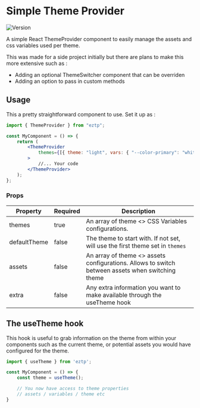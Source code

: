 # Simple Theme Provider

![Version](https://img.shields.io/npm/v/eztp)

A simple React ThemeProvider component to easily manage the assets and css variables used per theme.

This was made for a side project initially but there are plans to make this more extensive such as :

- Adding an optional ThemeSwitcher component that can be overriden
- Adding an option to pass in custom methods

## Usage

This a pretty straightforward component to use. Set it up as :

```jsx
import { ThemeProvider } from "eztp";

const MyComponent = () => {
	return (
		<ThemeProvider
			themes={[{ theme: "light", vars: { "--color-primary": "white" } }]}
		>
			//... Your code
		</ThemeProvider>
	);
};
```

### Props

| Property | Required | Description |
| --- | --- | --- |
| themes | true | An array of theme <> CSS Variables configurations. |
| defaultTheme | false | The theme to start with. If not set, will use the first theme set in `themes` |
| assets | false | An array of theme <> assets configurations. Allows to switch between assets when switching theme |
| extra | false | Any extra information you want to make available through the useTheme hook |

## The useTheme hook

This hook is useful to grab information on the theme from within your components such as the current theme, or potential assets you would have configured for the theme.

```jsx
import { useTheme } from 'eztp';

const MyComponent = () => {
    const theme = useTheme();

    // You now have access to theme properties
    // assets / variables / theme etc
}
```
